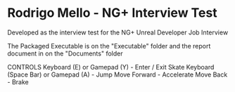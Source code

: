 # Rodrigo Mello - NG+ Interview Test

Developed as the interview test for the NG+ Unreal Developer Job Interview

The Packaged Executable is on the "Executable" folder
and the report document in on the "Documents" folder

CONTROLS
Keyboard (E) or Gamepad (Y) - Enter / Exit Skate
Keyboard (Space Bar) or Gamepad (A) - Jump
Move Forward - Accelerate
Move Back - Brake

